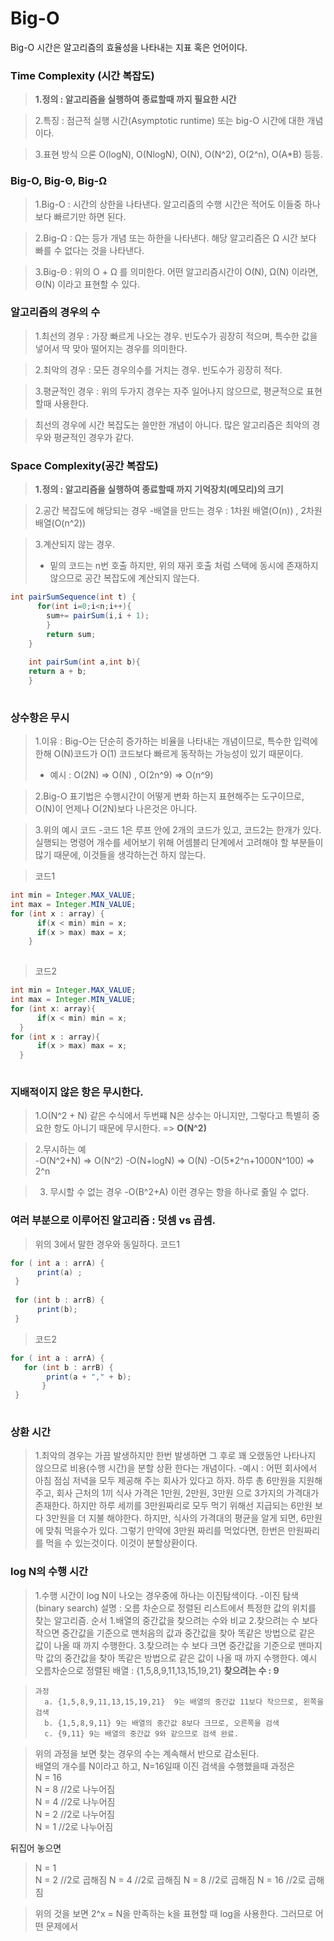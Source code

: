 # **Big-O**
Big-O 시간은 알고리즘의 효율성을 나타내는 지표 혹은 언어이다.



### **Time Complexity (시간 복잡도)**
> **1.정의 : 알고리즘을 실행하여 종료할때 까지 필요한 시간**  

> 2.특징 : 점근적 실행 시간(Asymptotic runtime) 또는 big-O 시간에 대한 개념이다.  

> 3.표현 방식 으론 O(logN), O(NlogN), O(N), O(N^2), O(2^n), O(A*B) 등등.  





### **Big-O, Big-Θ, Big-Ω**  
> 1.Big-O : 시간의 상한을 나타낸다. 알고리즘의 수행 시간은 적어도 이들중 하나보다 빠르기만 하면 된다.  

> 2.Big-Ω : Ω는 등가 개념 또는 하한을 나타낸다. 해당 알고리즘은 Ω 시간 보다 빠를 수 없다는 것을 나타낸다.  

> 3.Big-Θ : 위의 O + Ω 를 의미한다. 어떤 알고리즘시간이 O(N), Ω(N) 이라면, Θ(N) 이라고 표현할 수 있다.  



### **알고리즘의 경우의 수**  
> 1.최선의 경우 : 가장 빠르게 나오는 경우. 빈도수가 굉장히 적으며, 특수한 값을 넣어서 딱 맞아 떨어지는 경우를 의미한다.   

> 2.최악의 경우 : 모든 경우의수를 거치는 경우. 빈도수가 굉장히 적다.  

> 3.평균적인 경우 : 위의 두가지 경우는 자주 일어나지 않으므로, 평균적으로 표현할때 사용한다.  

> 최선의 경우에 시간 복잡도는 쓸만한 개념이 아니다. 많은 알고리즘은 최악의 경우와 평균적인 경우가 같다.





### **Space Complexity(공간 복잡도)**  
> **1.정의 : 알고리즘을 실행하여 종료할때 까지 기억장치(메모리)의 크기**    

> 2.공간 복잡도에 해당되는 경우 
>   -배열을 만드는 경우 : 1차원 배열(O(n)) , 2차원 배열(O(n^2)) 

> 3.계산되지 않는 경우.  
>  - 밑의 코드는 n번 호출 하지만, 위의 재귀 호출 처럼 스택에 동시에 존재하지 않으므로 공간 복잡도에 계산되지 않는다.
```java  
int pairSumSequence(int t) {  
      for(int i=0;i<n;i++){  
        sum+= pairSum(i,i + 1);  
        }  
        return sum;     
    }  
      
    int pairSum(int a,int b){  
    return a + b;  
    }  
    
```





### **상수항은 무시**  

> 1.이유 : Big-O는 단순히 증가하는 비율을 나타내는 개념이므로, 특수한 입력에 한해 O(N)코드가 O(1) 코드보다 빠르게 동작하는 가능성이 있기 때문이다.  
>   - 예시 : O(2N) => O(N) , O(2n^9) => O(n^9)  

> 2.Big-O 표기법은 수행시간이 어떻게 변화 하는지 표현해주는 도구이므로, O(N)이 언제나 O(2N)보다 나은것은 아니다.  

> 3.위의 예시 코드
>   -코드 1은 루프 안에 2개의 코드가 있고, 코드2는 한개가 있다. 실행되는 명령어 개수를 세어보기 위해 어셈블리 단계에서 고려해야 할 부분들이 많기 때문에, 이것들을 생각하는건 하지 않는다.  

>   코드1
```java  
int min = Integer.MAX_VALUE;
int max = Integer.MIN_VALUE;
for (int x : array) {
      if(x < min) min = x;
      if(x > max) max = x;
    }
    
```
>   코드2
```java  
int min = Integer.MAX_VALUE;
int max = Integer.MIN_VALUE;
for (int x: array){
      if(x < min) min = x;
  }
for (int x : array){
      if(x > max) max = x;
  }
    
```




### **지배적이지 않은 항은 무시한다.**  
> 1.O(N^2 + N) 같은 수식에서 두번쨰 N은 상수는 아니지만, 그렇다고 특별히 중요한 항도 아니기 때문에 무시한다. => **O(N^2)**  

> 2.무시하는 예  
>   -O(N^2+N) => O(N^2)
>   -O(N+logN) => O(N)
>   -O(5*2^n+1000N^100) => 2^n

> 3. 무시할 수 없는 경우
>   -O(B^2+A) 이런 경우는 항을 하나로 줋일 수 없다.




### **여러 부분으로 이루어진 알고리즘 : 덧셈 vs 곱셈.** 
> 위의 3에서 말한 경우와 동일하다. 
> 코드1
```java  
for ( int a : arrA) {
      print(a) ;
 }
 
 for (int b : arrB) {
      print(b);
 }
```
> 코드2
```java  
for ( int a : arrA) {
   for (int b : arrB) {
        print(a + "," + b);
       }
 }
 
```




### **상환 시간** 
> 1.최악의 경우는 가끔 발생하지만 한번 발생하면 그 후로 꽤 오랬동안 나타나지 않으므로 비용(수행 시간)을 분할 상환 한다는 개념이다.
>   -예시 : 어떤 회사에서 아침 점심 저녁을 모두 제공해 주는 회사가 있다고 하자. 하루 총 6만원을 지원해 주고, 회사 근처의 1끼 식사 가격은 1만원, 2만원, 3만원 으로 3가지의 가격대가 존재한다. 하지만 하루 세끼를 3만원짜리로 모두 먹기 위해선 지급되는 6만원 보다 3만원을 더 지불 해야한다. 하지만, 식사의 가격대의 평균을 알게 되면, 6만원에 맞춰 먹을수가 있다. 그렇기 만약에 3만원 짜리를 먹었다면, 한번은 만원짜리를 먹을 수 있는것이다. 이것이 분할상환이다.  





### **log N의 수행 시간** 
> 1.수행 시간이 log N이 나오는 경우중에 하나는 이진탐색이다.
>  -이진 탐색(binary search)
>   설명 : 오름 차순으로 정렬된 리스트에서 특정한 값의 위치를 찾는 알고리즘.
>   순서 1.배열의 중간값을 찾으려는 수와 비교
>       2.찾으려는 수 보다 작으면 중간값을 기준으로 맨처음의 값과 중간값을 찾아 똑같은 방법으로 같은 값이 나올 때 까지 수행한다.
>       3.찾으려는 수 보다 크면 중간값을 기준으로 맨마지막 값의 중간값을 찾아 똑같은 방법으로 같은 값이 나올 때 까지 수행한다.
>   예시 
>   오름차순으로 정렬된 배열 : {1,5,8,9,11,13,15,19,21}
>   **찾으려는 수 : 9**  

>     과정  
>       a. {1,5,8,9,11,13,15,19,21}  9는 배열의 중간값 11보다 작으므로, 왼쪽을 검색  
>       b. {1,5,8,9,11} 9는 배열의 중간값 8보다 크므로, 오른쪽을 검색  
>       c. {9,11} 9는 배열의 중간값 9와 같으므로 검색 완료.  

>  위의 과정을 보면 찾는 경우의 수는 계속해서 반으로 감소된다.  
>  배열의 개수를 N이라고 하고, N=16일때 이진 검색을 수행했을때 과정은  
> N = 16  
> N = 8  //2로 나누어짐  
> N = 4  //2로 나누어짐  
> N = 2  //2로 나누어짐  
> N = 1  //2로 나누어짐  


뒤집어 놓으면
> N = 1  
> N = 2  //2로 곱해짐
> N = 4  //2로 곱해짐
> N = 8  //2로 곱해짐
> N = 16  //2로 곱해짐  

>위의 것을 보면 2^x = N을 만족하는 k을 표현할 때 log을 사용한다.
>그러므로 어떤 문제에서 
